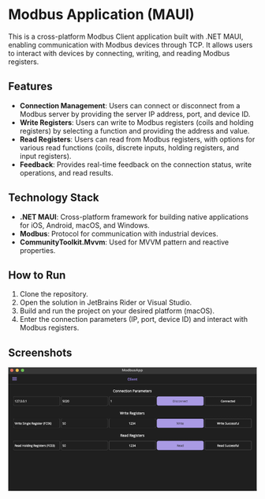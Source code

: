 # Modbus Application (MAUI)

This is a cross-platform Modbus Client application built with .NET MAUI, enabling communication with Modbus devices through TCP. It allows users to interact with devices by connecting, writing, and reading Modbus registers.

## Features

- **Connection Management**: Users can connect or disconnect from a Modbus server by providing the server IP address, port, and device ID.
- **Write Registers**: Users can write to Modbus registers (coils and holding registers) by selecting a function and providing the address and value.
- **Read Registers**: Users can read from Modbus registers, with options for various read functions (coils, discrete inputs, holding registers, and input registers).
- **Feedback**: Provides real-time feedback on the connection status, write operations, and read results.

## Technology Stack

- **.NET MAUI**: Cross-platform framework for building native applications for iOS, Android, macOS, and Windows.
- **Modbus**: Protocol for communication with industrial devices.
- **CommunityToolkit.Mvvm**: Used for MVVM pattern and reactive properties.

## How to Run

1. Clone the repository.
2. Open the solution in JetBrains Rider or Visual Studio.
3. Build and run the project on your desired platform (macOS).
4. Enter the connection parameters (IP, port, device ID) and interact with Modbus registers.

## Screenshots
![user_interface.png](images/user_interface.png)